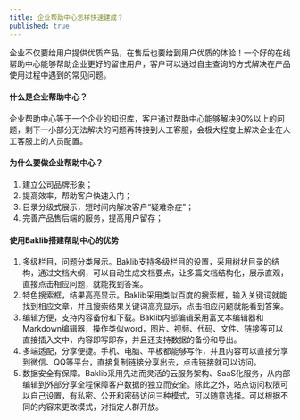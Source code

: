 ```yaml
---
title: 企业帮助中心怎样快速建成？
published: true
---
```

企业不仅要给用户提供优质产品，在售后也要给到用户优质的体验！一个好的在线帮助中心能够帮助企业更好的留住用户，客户可以通过自主查询的方式解决在产品使用过程中遇到的常见问题。

#### 什么是企业帮助中心？

企业帮助中心等于一个企业的知识库，客户通过帮助中心能够解决90%以上的问题，剩下一小部分无法解决的问题再转接到人工客服，会极大程度上解决企业在人工客服上的人员配置。

#### 为什么要做企业帮助中心？

1. 建立公司品牌形象；
2. 提高效率，帮助客户快速入门；
3. 目录分级式展示，短时间内解决客户“疑难杂症”；
4. 完善产品售后端的服务，提高用户留存；

#### 使用Baklib搭建帮助中心的优势

1. 多级栏目，问题分类展示。Baklib支持多级栏目的设置，采用树状目录的结构，通过文档大纲，可以自动生成文档要点，让多篇文档结构化，展示直观，直接点击相应问题，就能找到答案。
2. 特色搜索框，结果高亮显示。Baklib采用类似百度的搜索框，输入关键词就能找到相应文章，并且搜索结果关键词高亮显示，点击相应问题就能看到答案。
3. 编辑方便，支持内容备份和下载。Baklib内部编辑采用富文本编辑器和Markdown编辑器，操作类似word，图片、视频、代码、文件、链接等可以直接插入文中，内容即写即存，并且还支持数据的备份和导出。
4. 多端适配，分享便捷。手机、电脑、平板都能够写作，并且内容可以直接分享到微信、QQ等平台，直接复制链接分享出去，点击链接就可以访问。
5. 数据安全有保障。Baklib采用先进而灵活的云服务架构、SaaS化服务，从内部编辑到外部分享全程保障客户数据的独立而安全。除此之外，站点访问权限可以自己设置，有私密、公开和密码访问三种模式，可以随意选择。可以根据不同的内容来更改模式，对指定人群开放。

